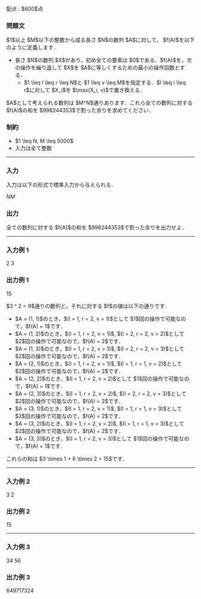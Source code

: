 
<div>

<span>

<span>

<p>
配点 : $600$点
</p>

<div>

<section>

### **問題文**

<p>
$1$以上 $M$以下の整数から成る長さ $N$の数列 $A$に対して， $f(A)$を以下のように定義します．
</p>

<ul>

<li>
長さ $N$の数列 $X$があり，初め全ての要素は $0$である．$f(A)$を，次の操作を繰り返して $X$を $A$に等しくするための最小の操作回数とする．
<ul>

<li>
$1 \leq l \leq r \leq N$と $1 \leq v \leq M$を指定する．$l \leq i \leq r$に対して $X_i$を $\max(X_i, v)$で置き換える．
</li>

</ul>

</li>

</ul>

<p>
$A$として考えられる数列は $M^N$通りあります．これら全ての数列に対する $f(A)$の和を $998244353$で割った余りを求めてください．
</p>

</section>

</div>

<div>

<section>

### **制約**

<ul>

<li>
$1 \leq N, M \leq 5000$
</li>

<li>
入力は全て整数   
</li>

</ul>

</section>

</div>

---

<div>

<div>

<section>

### **入力**

<p>
入力は以下の形式で標準入力から与えられる．
</p>

<div>

$N$$M$
</div>

</section>

</div>

<div>

<section>

### **出力**

<p>
全ての数列に対する $f(A)$の和を $998244353$で割った余りを出力せよ．
</p>

</section>

</div>

</div>

---

<div>

<section>

### **入力例 1**

<div>

2 3

</div>

</section>

</div>

<div>

<section>

### **出力例 1**

<div>

15

</div>

<p>
$3 ^ 2 = 9$通りの数列と，それに対する $f$の値は以下の通りです．
</p>

<ul>

<li>
$A = (1, 1)$のとき，$(l = 1, r = 2, v = 1)$として $1$回の操作で可能なので，$f(A) = 1$です．
</li>

<li>
$A = (1, 2)$のとき，$(l = 1, r = 2, v = 1)$, $(l = 2, r = 2, v = 2)$として $2$回の操作で可能なので，$f(A) = 2$です．
</li>

<li>
$A = (1, 3)$のとき，$(l = 1, r = 2, v = 1)$, $(l = 2, r = 2, v = 3)$として $2$回の操作で可能なので，$f(A) = 2$です．
</li>

<li>
$A = (2, 1)$のとき，$(l = 1, r = 2, v = 1)$, $(l = 1, r = 1, v = 2)$として $2$回の操作で可能なので，$f(A) = 2$です．
</li>

<li>
$A = (2, 2)$のとき，$(l = 1, r = 2, v = 2)$として $1$回の操作で可能なので，$f(A) = 1$です．
</li>

<li>
$A = (2, 3)$のとき，$(l = 1, r = 2, v = 2)$, $(l = 2, r = 2, v = 3)$として $2$回の操作で可能なので，$f(A) = 2$です．
</li>

<li>
$A = (3, 1)$のとき，$(l = 1, r = 2, v = 1)$, $(l = 1, r = 1, v = 3)$として $2$回の操作で可能なので，$f(A) = 2$です．
</li>

<li>
$A = (3, 2)$のとき，$(l = 1, r = 2, v = 2)$, $(l = 1, r = 1, v = 3)$として $2$回の操作で可能なので，$f(A) = 2$です．
</li>

<li>
$A = (3, 3)$のとき，$(l = 1, r = 2, v = 3)$として $1$回の操作で可能なので，$f(A) = 1$です．
</li>

</ul>

<p>
これらの和は $3 \times 1 + 6 \times 2 = 15$です．
</p>

</section>

</div>

---

<div>

<section>

### **入力例 2**

<div>

3 2

</div>

</section>

</div>

<div>

<section>

### **出力例 2**

<div>

15

</div>

</section>

</div>

---

<div>

<section>

### **入力例 3**

<div>

34 56

</div>

</section>

</div>

<div>

<section>

### **出力例 3**

<div>

649717324

</div>

</section>

</div>

</span>

</span>

</div>
